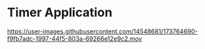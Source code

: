 # Timer Application




https://user-images.githubusercontent.com/14548681/173764690-f9fb7adc-1997-44f5-803a-69266e12e9c2.mov


